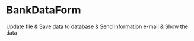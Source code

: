 # BankDataForm
Update file &amp; Save data to database &amp; Send information e-mail &amp; Show the data
